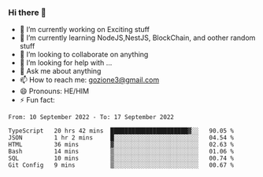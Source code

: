 ### Hi there 👋

<!--
**charlieScript/charlieScript** is a ✨ _special_ ✨ repository because its `README.md` (this file) appears on your GitHub profile.

Here are some ideas to get you started: -->

- 🔭 I’m currently working on Exciting stuff
- 🌱 I’m currently learning NodeJS,NestJS, BlockChain, and oother random stuff
- 👯 I’m looking to collaborate on anything
- 🤔 I’m looking for help with ...
- 💬 Ask me about anything
- 📫 How to reach me: gozione3@gmail.com
- 😄 Pronouns: HE/HIM
- ⚡ Fun fact: 
<!--START_SECTION:waka-->

```text
From: 10 September 2022 - To: 17 September 2022

TypeScript   20 hrs 42 mins  ██████████████████████▓░░   90.05 %
JSON         1 hr 2 mins     █░░░░░░░░░░░░░░░░░░░░░░░░   04.54 %
HTML         36 mins         ▓░░░░░░░░░░░░░░░░░░░░░░░░   02.63 %
Bash         14 mins         ▒░░░░░░░░░░░░░░░░░░░░░░░░   01.06 %
SQL          10 mins         ▒░░░░░░░░░░░░░░░░░░░░░░░░   00.74 %
Git Config   9 mins          ▒░░░░░░░░░░░░░░░░░░░░░░░░   00.67 %
```

<!--END_SECTION:waka-->
